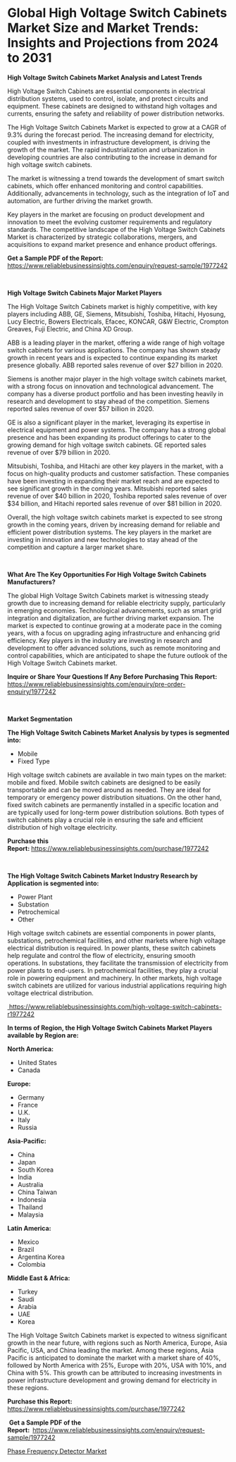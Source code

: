 <p><h1>Global High Voltage Switch Cabinets Market Size and Market Trends: Insights and Projections from 2024 to 2031</h1></p><p><strong>High Voltage Switch Cabinets Market Analysis and Latest Trends</strong></p>
<p><p>High Voltage Switch Cabinets are essential components in electrical distribution systems, used to control, isolate, and protect circuits and equipment. These cabinets are designed to withstand high voltages and currents, ensuring the safety and reliability of power distribution networks.</p><p>The High Voltage Switch Cabinets Market is expected to grow at a CAGR of 9.3% during the forecast period. The increasing demand for electricity, coupled with investments in infrastructure development, is driving the growth of the market. The rapid industrialization and urbanization in developing countries are also contributing to the increase in demand for high voltage switch cabinets.</p><p>The market is witnessing a trend towards the development of smart switch cabinets, which offer enhanced monitoring and control capabilities. Additionally, advancements in technology, such as the integration of IoT and automation, are further driving the market growth.</p><p>Key players in the market are focusing on product development and innovation to meet the evolving customer requirements and regulatory standards. The competitive landscape of the High Voltage Switch Cabinets Market is characterized by strategic collaborations, mergers, and acquisitions to expand market presence and enhance product offerings.</p></p>
<p><strong>Get a Sample PDF of the Report:&nbsp;</strong> <a href="https://www.reliablebusinessinsights.com/enquiry/request-sample/1977242">https://www.reliablebusinessinsights.com/enquiry/request-sample/1977242</a></p>
<p>&nbsp;</p>
<p><strong>High Voltage Switch Cabinets Major Market Players</strong></p>
<p><p>The High Voltage Switch Cabinets market is highly competitive, with key players including ABB, GE, Siemens, Mitsubishi, Toshiba, Hitachi, Hyosung, Lucy Electric, Bowers Electricals, Efacec, KONCAR, G&W Electric, Crompton Greaves, Fuji Electric, and China XD Group.</p><p>ABB is a leading player in the market, offering a wide range of high voltage switch cabinets for various applications. The company has shown steady growth in recent years and is expected to continue expanding its market presence globally. ABB reported sales revenue of over $27 billion in 2020.</p><p>Siemens is another major player in the high voltage switch cabinets market, with a strong focus on innovation and technological advancement. The company has a diverse product portfolio and has been investing heavily in research and development to stay ahead of the competition. Siemens reported sales revenue of over $57 billion in 2020.</p><p>GE is also a significant player in the market, leveraging its expertise in electrical equipment and power systems. The company has a strong global presence and has been expanding its product offerings to cater to the growing demand for high voltage switch cabinets. GE reported sales revenue of over $79 billion in 2020.</p><p>Mitsubishi, Toshiba, and Hitachi are other key players in the market, with a focus on high-quality products and customer satisfaction. These companies have been investing in expanding their market reach and are expected to see significant growth in the coming years. Mitsubishi reported sales revenue of over $40 billion in 2020, Toshiba reported sales revenue of over $34 billion, and Hitachi reported sales revenue of over $81 billion in 2020.</p><p>Overall, the high voltage switch cabinets market is expected to see strong growth in the coming years, driven by increasing demand for reliable and efficient power distribution systems. The key players in the market are investing in innovation and new technologies to stay ahead of the competition and capture a larger market share.</p></p>
<p>&nbsp;</p>
<p><strong>What Are The Key Opportunities For High Voltage Switch Cabinets Manufacturers?</strong></p>
<p><p>The global High Voltage Switch Cabinets market is witnessing steady growth due to increasing demand for reliable electricity supply, particularly in emerging economies. Technological advancements, such as smart grid integration and digitalization, are further driving market expansion. The market is expected to continue growing at a moderate pace in the coming years, with a focus on upgrading aging infrastructure and enhancing grid efficiency. Key players in the industry are investing in research and development to offer advanced solutions, such as remote monitoring and control capabilities, which are anticipated to shape the future outlook of the High Voltage Switch Cabinets market.</p></p>
<p><strong>Inquire or Share Your Questions If Any Before Purchasing This Report:</strong> <a href="https://www.reliablebusinessinsights.com/enquiry/pre-order-enquiry/1977242">https://www.reliablebusinessinsights.com/enquiry/pre-order-enquiry/1977242</a></p>
<p>&nbsp;</p>
<p><strong>Market Segmentation</strong></p>
<p><strong>The High Voltage Switch Cabinets Market Analysis by types is segmented into:</strong></p>
<p><ul><li>Mobile</li><li>Fixed Type</li></ul></p>
<p><p>High voltage switch cabinets are available in two main types on the market: mobile and fixed. Mobile switch cabinets are designed to be easily transportable and can be moved around as needed. They are ideal for temporary or emergency power distribution situations. On the other hand, fixed switch cabinets are permanently installed in a specific location and are typically used for long-term power distribution solutions. Both types of switch cabinets play a crucial role in ensuring the safe and efficient distribution of high voltage electricity.</p></p>
<p><strong>Purchase this Report:&nbsp;</strong><a href="https://www.reliablebusinessinsights.com/purchase/1977242">https://www.reliablebusinessinsights.com/purchase/1977242</a></p>
<p>&nbsp;</p>
<p><strong>The High Voltage Switch Cabinets Market Industry Research by Application is segmented into:</strong></p>
<p><ul><li>Power Plant</li><li>Substation</li><li>Petrochemical</li><li>Other</li></ul></p>
<p><p>High voltage switch cabinets are essential components in power plants, substations, petrochemical facilities, and other markets where high voltage electrical distribution is required. In power plants, these switch cabinets help regulate and control the flow of electricity, ensuring smooth operations. In substations, they facilitate the transmission of electricity from power plants to end-users. In petrochemical facilities, they play a crucial role in powering equipment and machinery. In other markets, high voltage switch cabinets are utilized for various industrial applications requiring high voltage electrical distribution.</p></p>
<p><a href="https://www.reliablebusinessinsights.com/high-voltage-switch-cabinets-r1977242">&nbsp;https://www.reliablebusinessinsights.com/high-voltage-switch-cabinets-r1977242</a></p>
<p><strong>In terms of Region, the High Voltage Switch Cabinets Market Players available by Region are:</strong></p>
<p>
    <p> <strong> North America: </strong>
        <ul>
            <li>United States</li>
            <li>Canada</li>
        </ul>
        </p> 
    <p> <strong> Europe: </strong>
        <ul>
            <li>Germany</li>
            <li>France</li>
            <li>U.K.</li>
            <li>Italy</li>
            <li>Russia</li>
        </ul>
        </p> 
    <p> <strong> Asia-Pacific: </strong>
        <ul>
            <li>China</li>
            <li>Japan</li>
            <li>South Korea</li>
            <li>India</li>
            <li>Australia</li>
            <li>China Taiwan</li>
            <li>Indonesia</li>
            <li>Thailand</li>
            <li>Malaysia</li>
        </ul>
        </p> 
    <p> <strong> Latin America: </strong>
        <ul>
            <li>Mexico</li>
            <li>Brazil</li>
            <li>Argentina Korea</li>
            <li>Colombia</li>
        </ul>
        </p> 
    <p> <strong> Middle East & Africa: </strong>
        <ul>
            <li>Turkey</li>
            <li>Saudi</li>
            <li>Arabia</li>
            <li>UAE</li>
            <li>Korea</li>
        </ul>
    </p>
    </p>
<p><p>The High Voltage Switch Cabinets market is expected to witness significant growth in the near future, with regions such as North America, Europe, Asia Pacific, USA, and China leading the market. Among these regions, Asia Pacific is anticipated to dominate the market with a market share of 40%, followed by North America with 25%, Europe with 20%, USA with 10%, and China with 5%. This growth can be attributed to increasing investments in power infrastructure development and growing demand for electricity in these regions.</p></p>
<p><strong>Purchase this Report: </strong><a href="https://www.reliablebusinessinsights.com/purchase/1977242">https://www.reliablebusinessinsights.com/purchase/1977242</a></p>
<p>&nbsp;<strong>Get a Sample PDF of the Report:&nbsp;&nbsp;</strong><a href="https://www.reliablebusinessinsights.com/enquiry/request-sample/1977242">https://www.reliablebusinessinsights.com/enquiry/request-sample/1977242</a></p>
<p><strong></strong></p>
<p><p><a href="https://github.com/ctanaka235/Market-Research-Report-List-1/blob/main/phase-frequency-detector-market.md">Phase Frequency Detector Market</a></p></p>